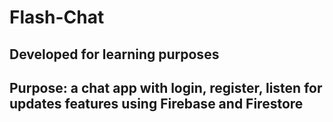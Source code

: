 # Flash-Chat

## Developed for learning purposes
## Purpose: a chat app with login, register, listen for updates features using Firebase and Firestore







